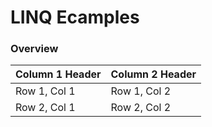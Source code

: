 # LINQ Ecamples

### Overview
| Column 1 Header | Column 2 Header |
| --------------- | --------------- |
| Row 1, Col 1    | Row 1, Col 2    |
| Row 2, Col 1    | Row 2, Col 2    |

